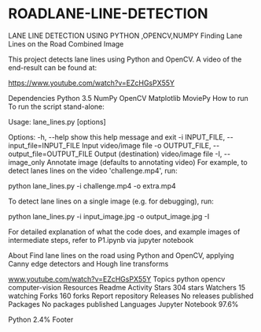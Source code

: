 # ROADLANE-LINE-DETECTION
LANE LINE DETECTION USING PYTHON ,OPENCV,NUMPY
Finding Lane Lines on the Road
Combined Image

This project detects lane lines using Python and OpenCV. A video of the end-result can be found at:

https://www.youtube.com/watch?v=EZcHGsPX55Y

Dependencies
Python 3.5
NumPy
OpenCV
Matplotlib
MoviePy
How to run
To run the script stand-alone:

Usage: lane_lines.py [options]

Options:
  -h, --help            show this help message and exit
  -i INPUT_FILE, --input_file=INPUT_FILE
                        Input video/image file
  -o OUTPUT_FILE, --output_file=OUTPUT_FILE
                        Output (destination) video/image file
  -I, --image_only      Annotate image (defaults to annotating video)
For example, to detect lanes lines on the video 'challenge.mp4', run:

python lane_lines.py -i challenge.mp4 -o extra.mp4

To detect lane lines on a single image (e.g. for debugging), run:

python lane_lines.py -i input_image.jpg -o output_image.jpg -I

For detailed explanation of what the code does, and example images of intermediate steps, refer to P1.ipynb via jupyter notebook

About
Find lane lines on the road using Python and OpenCV, applying Canny edge detectors and Hough line transforms

www.youtube.com/watch?v=EZcHGsPX55Y
Topics
python opencv computer-vision
Resources
 Readme
 Activity
Stars
 304 stars
Watchers
 15 watching
Forks
 160 forks
Report repository
Releases
No releases published
Packages
No packages published
Languages
Jupyter Notebook
97.6%
 
Python
2.4%
Footer
